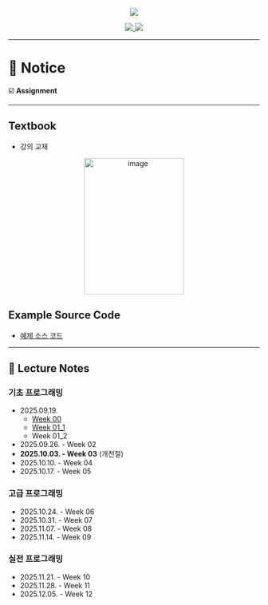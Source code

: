 <p align='center'>
    <img src="https://capsule-render.vercel.app/api?type=waving&color=auto&height=300&section=header&text=Basic&fontSize=90&animation=fadeIn&fontAlignY=38&desc=15:30%20~%2017:20%20on%20Fridays&descAlignY=51&descAlign=51"/>
</p>

<p align='center'>
  <a href="https://github.com/JSeong2024/2025-MYPAUL-PYTHONEDU/tree/main">
    <img src="https://img.shields.io/badge/Go%20To%20Back-F3EC69?&style=for-the-badge&&logoColor=white"/>
  </a>
  <a href="https://github.com/JSeong2024/2025-MYPAUL-PYTHONEDU/tree/main/PYTHON-2025-09/Intermediate">
    <img src="https://img.shields.io/badge/Intermediate-A676E6?&style=for-the-badge&&logoColor=white"/>
  </a>
</p>

---
# 📑 Notice
☑️ **Assignment**

---

## Textbook
- 강의 교재
<P align='center'>
    <a href="https://www.hanbit.co.kr/store/books/look.php?p_code=B7132069963">
        <img width="200" height="273" alt="image" src="https://github.com/user-attachments/assets/e827753a-6715-400b-bdca-574b1f18146d"/>
    </a>
</P>

## Example Source Code
- [예제 소스 코드](https://www.hanbit.co.kr/support/supplement_survey.html?pcode=B7132069963)

---

## 📔 Lecture Notes
### 기초 프로그래밍
- 2025.09.19.
  - [Week 00](https://github.com/JSeong2024/2025-MYPAUL-PYTHONEDU/blob/main/PYTHON-2025-09/Basic/Lecture/Week-01/%5B%ED%8C%8C%EC%9D%B4%EC%8D%AC%20%EA%B8%B0%EC%B4%88%EA%B3%BC%EC%A0%95%5D%20Week%2000_OT.pptx)
  - [Week 01_1](https://github.com/JSeong2024/2025-MYPAUL-PYTHONEDU/blob/main/PYTHON-2025-09/Basic/Lecture/Week-01/%5B%ED%8C%8C%EC%9D%B4%EC%8D%AC%20%EA%B8%B0%EC%B4%88%EA%B3%BC%EC%A0%95%5D%20Week%2001_1_%ED%8C%8C%EC%9D%B4%EC%8D%AC%20%EB%B9%84%EA%B8%B4%EC%A6%88.pptx)
  - Week 01_2
- 2025.09.26. - Week 02
- **2025.10.03. - Week 03** (개천절)
- 2025.10.10. - Week 04
- 2025.10.17. - Week 05

### 고급 프로그래밍
- 2025.10.24. - Week 06
- 2025.10.31. - Week 07
- 2025.11.07. - Week 08
- 2025.11.14. - Week 09

### 실전 프로그래밍
- 2025.11.21. - Week 10
- 2025.11.28. - Week 11
- 2025.12.05. - Week 12
